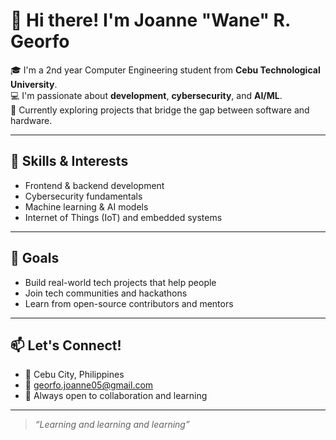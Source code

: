 # 👋 Hi there! I'm Joanne "Wane" R. Georfo

🎓 I'm a 2nd year Computer Engineering student from **Cebu Technological University**.  
💻 I'm passionate about **development**, **cybersecurity**, and **AI/ML**.  
🌱 Currently exploring projects that bridge the gap between software and hardware.

---

## 🔧 Skills & Interests
- Frontend & backend development
- Cybersecurity fundamentals
- Machine learning & AI models
- Internet of Things (IoT) and embedded systems

---

## 🚀 Goals
- Build real-world tech projects that help people
- Join tech communities and hackathons
- Learn from open-source contributors and mentors

---

## 📫 Let's Connect!
- 📍 Cebu City, Philippines  
- 📧 georfo.joanne05@gmail.com
- 🧠 Always open to collaboration and learning

---

> *“Learning and learning and learning”*
